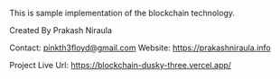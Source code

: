 This is sample implementation of the blockchain technology.

Created By Prakash Niraula

Contact: pinkth3floyd@gmail.com
Website: https://prakashniraula.info

Project Live Url: https://blockchain-dusky-three.vercel.app/